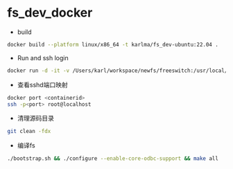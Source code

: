 # fs_dev_docker

* build

```bash
docker build --platform linux/x86_64 -t karlma/fs_dev-ubuntu:22.04 .
```

* Run and ssh login

```bash
docker run -d -it -v /Users/karl/workspace/newfs/freeswitch:/usr/local/src/freeswitch -v /Users/karl/workspace/newfs/fs_build-ubuntu-22.04:/usr/local/freeswitch -P karlma/fs_dev /usr/sbin/sshd -D
```

* 查看sshd端口映射

```bash
docker port <containerid>
ssh -p<port> root@localhost
```

* 清理源码目录

```bash
git clean -fdx
```

* 编译fs

```bash
./bootstrap.sh && ./configure --enable-core-odbc-support && make all
```

